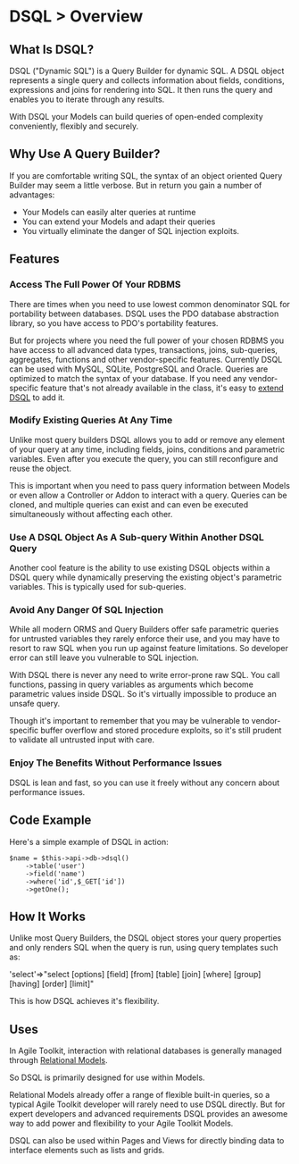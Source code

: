 # DSQL > Overview

## What Is DSQL?

DSQL ("Dynamic SQL") is a Query Builder for dynamic SQL. A DSQL object represents a single query and collects information about fields, conditions, expressions and joins for rendering into SQL. It then runs the query and enables you to iterate through any results.

With DSQL your Models can build queries of open-ended complexity conveniently, flexibly and securely.

## Why Use A Query Builder?

If you are comfortable writing SQL, the syntax of an object oriented Query Builder may seem a little verbose. But in return you gain a number of advantages:

* Your Models can easily alter queries at runtime
* You can extend your Models and adapt their queries
* You virtually eliminate the danger of SQL injection exploits.

## Features

### Access The Full Power Of Your RDBMS

There are times when you need to use lowest common denominator SQL for portability between databases. DSQL uses the PDO database abstraction library, so you have access to PDO's portability features. 

But for projects where you need the full power of your chosen RDBMS you have access to all advanced data types, transactions, joins, sub-queries, aggregates, functions and other vendor-specific features. Currently DSQL can be used with MySQL, SQLite, PostgreSQL and Oracle. Queries are optimized to match the syntax of your database. If you need any vendor-specific feature that's not already available in the class, it's easy to [extend DSQL](/docs/relational/extending) to add it.

### Modify Existing Queries At Any Time

Unlike most query builders DSQL allows you to add or remove any element of your query at any time, including fields, joins, conditions and parametric variables. Even after you execute the query, you can still reconfigure and reuse the object.

This is important when you need to pass query information between Models or even allow a Controller or Addon to interact with a query. Queries can be cloned, and multiple queries can exist and can even be executed simultaneously without affecting each other.

### Use A DSQL Object As A Sub-query Within Another DSQL Query

Another cool feature is the ability to use existing DSQL objects within a DSQL query while dynamically preserving the existing object's parametric variables. This is typically used for sub-queries.

### Avoid Any Danger Of SQL Injection

While all modern ORMS and Query Builders offer safe parametric queries for untrusted variables they rarely enforce their use, and you may have to resort to raw SQL when you run up against feature limitations. So developer error can still leave you vulnerable to SQL injection.

With DSQL there is never any need to write error-prone raw SQL. You call functions, passing in query variables as arguments which become parametric values inside DSQL. So it's virtually impossible to produce an unsafe query.

Though it's important to remember that you may be vulnerable to vendor-specific buffer overflow and stored procedure exploits, so it's still prudent to validate all untrusted input with care.

### Enjoy The Benefits Without Performance Issues

DSQL is lean and fast, so you can use it freely without any concern about performance issues.

## Code Example

Here's a simple example of DSQL in action:

	$name = $this->api->db->dsql()
  		->table('user')
  		->field('name')
  		->where('id',$_GET['id'])
  		->getOne();

## How It Works

Unlike most Query Builders, the DSQL object stores your query properties and only renders SQL when the query is run, using query templates such as:

  'select'=>"select [options] [field] [from] [table] [join] [where] [group] [having] [order] [limit]"

This is how DSQL achieves it's flexibility.

## Uses

In Agile Toolkit, interaction with relational databases is generally managed through [Relational Models](/data/relational/overview).

So DSQL is primarily designed for use within Models.

Relational Models already offer a range of flexible built-in queries, so a typical Agile Toolkit developer will rarely need to use DSQL directly. But for expert developers and advanced requirements DSQL provides an awesome way to add power and flexibility to your Agile Toolkit Models.

<!-- You give an example of this but is it a good idea? Wouldn't it be better practice to always bind widgets to a model? -->

DSQL can also be used within Pages and Views for directly binding data to interface elements such as lists and grids.